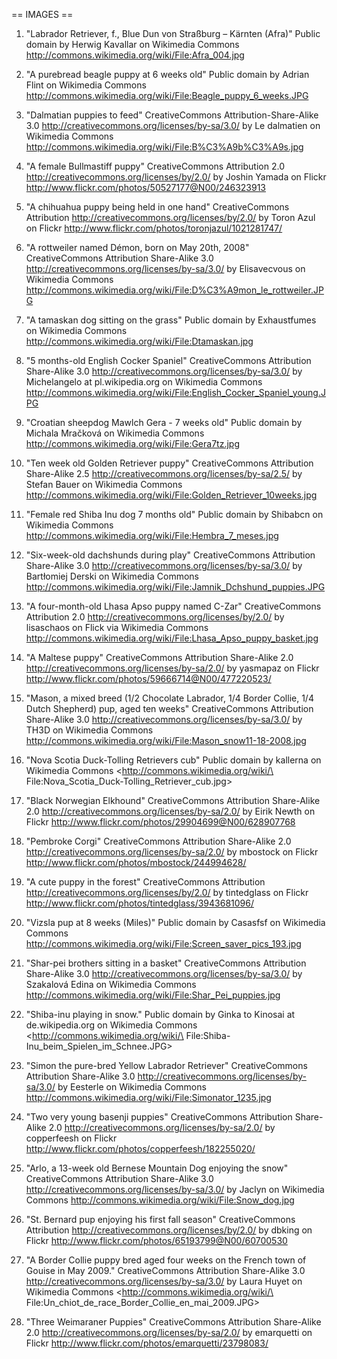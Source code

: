 == IMAGES ==

1. "Labrador Retriever, f., Blue Dun von Straßburg – Kärnten (Afra)"
   Public domain by Herwig Kavallar on Wikimedia Commons
   <http://commons.wikimedia.org/wiki/File:Afra_004.jpg>
2. "A purebread beagle puppy at 6 weeks old"
   Public domain by Adrian Flint on Wikimedia Commons
   <http://commons.wikimedia.org/wiki/File:Beagle_puppy_6_weeks.JPG>
3. "Dalmatian puppies to feed"
   CreativeCommons Attribution-Share-Alike 3.0
   <http://creativecommons.org/licenses/by-sa/3.0/>
   by Le dalmatien on Wikimedia Commons
   <http://commons.wikimedia.org/wiki/File:B%C3%A9b%C3%A9s.jpg>
4. "A female Bullmastiff puppy"
   CreativeCommons Attribution 2.0
   <http://creativecommons.org/licenses/by/2.0/>
   by Joshin Yamada on Flickr
   <http://www.flickr.com/photos/50527177@N00/246323913>
5. "A chihuahua puppy being held in one hand"
   CreativeCommons Attribution
   <http://creativecommons.org/licenses/by/2.0/>
   by Toron Azul on Flickr
   <http://www.flickr.com/photos/toronjazul/1021281747/>
6. "A rottweiler named Démon, born on May 20th, 2008"
   CreativeCommons Attribution Share-Alike 3.0
   <http://creativecommons.org/licenses/by-sa/3.0/>
   by Elisavecvous on Wikimedia Commons
   <http://commons.wikimedia.org/wiki/File:D%C3%A9mon_le_rottweiler.JPG>

7. "A tamaskan dog sitting on the grass"
   Public domain by Exhaustfumes on Wikimedia Commons
   <http://commons.wikimedia.org/wiki/File:Dtamaskan.jpg>
8. "5 months-old English Cocker Spaniel"
   CreativeCommons Attribution Share-Alike 3.0
   <http://creativecommons.org/licenses/by-sa/3.0/>
   by Michelangelo at pl.wikipedia.org on Wikimedia Commons
   <http://commons.wikimedia.org/wiki/File:English_Cocker_Spaniel_young.JPG>

9. "Croatian sheepdog Mawlch Gera - 7 weeks old"
   Public domain by Michala Mračková on Wikimedia Commons
   <http://commons.wikimedia.org/wiki/File:Gera7tz.jpg>

10. "Ten week old Golden Retriever puppy"
    CreativeCommons Attribution Share-Alike 2.5
    <http://creativecommons.org/licenses/by-sa/2.5/>
    by Stefan Bauer on Wikimedia Commons
    <http://commons.wikimedia.org/wiki/File:Golden_Retriever_10weeks.jpg>

11. "Female red Shiba Inu dog 7 months old"
    Public domain by Shibabcn on Wikimedia Commons
    <http://commons.wikimedia.org/wiki/File:Hembra_7_meses.jpg>
12. "Six-week-old dachshunds during play"
    CreativeCommons Attribution Share-Alike 3.0
    <http://creativecommons.org/licenses/by-sa/3.0/>
    by Bartłomiej Derski on Wikimedia Commons
    <http://commons.wikimedia.org/wiki/File:Jamnik_Dchshund_puppies.JPG>

13. "A four-month-old Lhasa Apso puppy named C-Zar"
    CreativeCommons Attribution 2.0
    <http://creativecommons.org/licenses/by/2.0/>
    by lisaschaos on Flick via Wikimedia Commons
    <http://commons.wikimedia.org/wiki/File:Lhasa_Apso_puppy_basket.jpg>
14. "A Maltese puppy"
    CreativeCommons Attribution Share-Alike 2.0
    <http://creativecommons.org/licenses/by-sa/2.0/>
    by yasmapaz on Flickr
    <http://www.flickr.com/photos/59666714@N00/477220523/>

15. "Mason, a mixed breed (1/2 Chocolate Labrador, 1/4 Border Collie,
    1/4 Dutch Shepherd) pup, aged ten weeks"
    CreativeCommons Attribution Share-Alike 3.0
    <http://creativecommons.org/licenses/by-sa/3.0/>
    by TH3D on Wikimedia Commons
    <http://commons.wikimedia.org/wiki/File:Mason_snow11-18-2008.jpg>

16. "Nova Scotia Duck-Tolling Retrievers cub"
    Public domain by kallerna on Wikimedia Commons
    <http://commons.wikimedia.org/wiki/\
    File:Nova_Scotia_Duck-Tolling_Retriever_cub.jpg>

17. "Black Norwegian Elkhound"
    CreativeCommons Attribution Share-Alike 2.0
    <http://creativecommons.org/licenses/by-sa/2.0/>
    by Eirik Newth on Flickr
    <http://www.flickr.com/photos/29904699@N00/628907768>
18. "Pembroke Corgi"
    CreativeCommons Attribution Share-Alike 2.0
    <http://creativecommons.org/licenses/by-sa/2.0/>
    by mbostock on Flickr
    <http://www.flickr.com/photos/mbostock/244994628/>
19. "A cute puppy in the forest"
    CreativeCommons Attribution
    <http://creativecommons.org/licenses/by/2.0/>
    by tintedglass on Flickr
    <http://www.flickr.com/photos/tintedglass/3943681096/>

20. "Vizsla pup at 8 weeks (Miles)"
    Public domain by Casasfsf on Wikimedia Commons
    <http://commons.wikimedia.org/wiki/File:Screen_saver_pics_193.jpg>

21. "Shar-pei brothers sitting in a basket"
    CreativeCommons Attribution Share-Alike 3.0
    <http://creativecommons.org/licenses/by-sa/3.0/>
    by Szakalová Edina on Wikimedia Commons
    <http://commons.wikimedia.org/wiki/File:Shar_Pei_puppies.jpg>

22. "Shiba-inu playing in snow."
    Public domain by Ginka to Kinosai at de.wikipedia.org on Wikimedia Commons
    <http://commons.wikimedia.org/wiki/\
    File:Shiba-Inu_beim_Spielen_im_Schnee.JPG>

23. "Simon the pure-bred Yellow Labrador Retriever"
    CreativeCommons Attribution Share-Alike 3.0
    <http://creativecommons.org/licenses/by-sa/3.0/>
    by Eesterle on Wikimedia Commons
    <http://commons.wikimedia.org/wiki/File:Simonator_1235.jpg>

24. "Two very young basenji puppies"
    CreativeCommons Attribution Share-Alike 2.0
    <http://creativecommons.org/licenses/by-sa/2.0/>
    by copperfeesh on Flickr
    <http://www.flickr.com/photos/copperfeesh/182255020/>

25. "Arlo, a 13-week old Bernese Mountain Dog enjoying the snow"
    CreativeCommons Attribution Share-Alike 3.0
    <http://creativecommons.org/licenses/by-sa/3.0/>
    by Jaclyn on Wikimedia Commons
    <http://commons.wikimedia.org/wiki/File:Snow_dog.jpg>

26. "St. Bernard pup enjoying his first fall season"
    CreativeCommons Attribution
    <http://creativecommons.org/licenses/by/2.0/>
    by dbking on Flickr
    <http://www.flickr.com/photos/65193799@N00/60700530>
27. "A Border Collie puppy bred aged four weeks on the French town of Gouise
    in May 2009."
    CreativeCommons Attribution Share-Alike 3.0
    <http://creativecommons.org/licenses/by-sa/3.0/>
    by Laura Huyet on Wikimedia Commons
    <http://commons.wikimedia.org/wiki/\
    File:Un_chiot_de_race_Border_Collie_en_mai_2009.JPG>

28. "Three Weimaraner Puppies"
    CreativeCommons Attribution Share-Alike 2.0
    <http://creativecommons.org/licenses/by-sa/2.0/>
    by emarquetti on Flickr
    <http://www.flickr.com/photos/emarquetti/23798083/>
